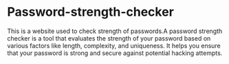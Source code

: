 # Password-strength-checker
This is a website used to check strength of passwords.A password strength checker is a tool that evaluates the strength of your password based on various factors like length, complexity, and uniqueness. It helps you ensure that your password is strong and secure against potential hacking attempts.
